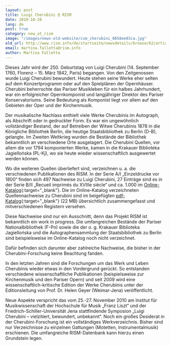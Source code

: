 ```yaml
---
layout: post
title: Luigi Cherubini @ RISM
date: 2010-10-20
lang: de
post: true
category: new_at_rism
image: "/images/news-old-website/csm_cherubini_0658ee83ca.jpg"
old_url: http://www.rism.info/de/startseite/newsdetails/browse/62/article/64/luigi-cherubini-rism.html
email: martina.falletta@rism.info
author: Martina Falletta
---
```


Dieses Jahr wird der 250. Geburtstag von Luigi Cherubini (14. September 1760, Florenz – 15. März 1842, Paris) begangen. Von den Zeitgenossen wurde Luigi Cherubini bewundert. Heute stehen seine Werke eher selten auf dem Konzertprogramm oder auf den Spielplänen der Opernhäuser. Cherubini beherrschte das Pariser Musikleben für ein halbes Jahrhundert, war ein erfolgreicher Opernkomponist und langjähriger Direktor des Pariser Konservatoriums. Seine Bedeutung als Komponist liegt vor allem auf den Gebieten der Oper und der Kirchenmusik.

Der musikalische Nachlass enthielt viele Werke Cherubinis im Autograph, als Abschrift oder in gedruckter Form. Es war ein ungewöhnlich vollständiger Bestand, der auf Betreiben der Witwe Cherubinis 1878 in die Königliche Bibliothek Berlin, die heutige Staatsbibliothek zu Berlin (D-B), gelangte. Im Zweiten Weltkrieg wurden die Bestände der Bibliothek bekanntlich an verschiedene Orte ausgelagert. Die Cherubini Quellen, vor allem die vor 1794 komponierten Werke, kamen in die Krakauer Biblioteka Jagiellońska (PL-Kj), wo sie heute wieder wissenschaftlich ausgewertet werden können.

Wo die weiteren Quellen überliefert sind, verzeichnen u. a. die verschiedenen Publikationen des RISM. In der Serie A/I „Einzeldrucke vor 1800“ finden sich 497 Nachweise zu Luigi Cherubini, 27 Einträge sind es in der Serie B/II „Recueil imprimés du XVIIIe siècle“ und ca. 1.000 im [Online-Katalog](http://opac.rism.info/index.php?id=6&tx_bsbsearch_pi1%5Bsmode%5D=simple&L=0&tx_bsbsearch_pi1%5Bquery%5D%5B0%5D=cherubini+luigi&tx_bsbsearch_pi1%5Bsubmit_button%5D=Suche){:target="_blank"}. Die im Online-Katalog verzeichneten Quellennachweise zu Cherubini sind im beigefügten [pdf-Katalog](http://88.198.226.224/cherubini.pdf){:target="_blank"} (22 MB) übersichtlich zusammengefasst und mitverschiedenen Registern versehen.

Diese Nachweise sind nur ein Ausschnitt, denn das Projekt RISM ist bekanntlich ein work in progress. Die umfangreichen Bestände der Pariser Nationalbibliothek (F-Pn) sowie die der o. g. Krakauer Biblioteka Jagiellońska und die Autographensammlung der Staatsbibliothek zu Berlin sind beispielsweise im Online-Katalog noch nicht verzeichnet.

Dafür befinden sich darunter aber zahlreiche Nachweise, die bisher in der Cherubini-Forschung keine Beachtung fanden.

In den letzten Jahren sind die Forschungen um das Werk und Leben Cherubinis wieder etwas in den Vordergrund gerückt. So entstanden verschiedene wissenschaftliche Publikationen (beispielsweise zur Kirchenmusik und den Pariser Opern) und seit 2009 wird eine wissenschaftlich-kritische Edition der Werke Cherubinis unter der Editionsleitung von Prof. Dr. Helen Geyer (Weimar-Jena) veröffentlicht.

Neue Aspekte verspricht das vom 25.-27. November 2010 am Institut für Musikwissenschaft der Hochschule für Musik „Franz Liszt“ und der Friedrich-Schiller-Universität Jena stattfindende Symposion „Luigi Cherubini – vielzitiert, bewundert, unbekannt“. Noch ein großes Desiderat in der Cherubini-Forschung ist ein vollständiges Werkverzeichnis. Bisher sind nur Verzeichnisse zu einzelnen Gattungen (Motetten, Instrumentalmusik) erschienen. Die umfangreiche RISM-Datenbank kann hierzu einen Grundstein legen.